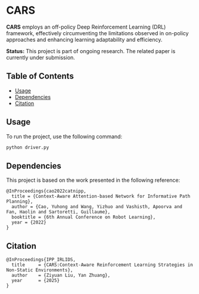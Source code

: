 # CARS

**CARS** employs an off-policy Deep Reinforcement Learning (DRL) framework, effectively circumventing the limitations observed in on-policy approaches and enhancing learning adaptability and efficiency.

**Status:** This project is part of ongoing research. The related paper is currently under submission.

## Table of Contents

- [Usage](#usage)
- [Dependencies](#dependencies)
- [Citation](#citation)


## Usage

To run the project, use the following command:

```bash
python driver.py
```

## Dependencies

This project is based on the work presented in the following reference:
```
@InProceedings{cao2022catnipp,
  title = {Context-Aware Attention-based Network for Informative Path Planning},
  author = {Cao, Yuhong and Wang, Yizhuo and Vashisth, Apoorva and Fan, Haolin and Sartoretti, Guillaume},
  booktitle = {6th Annual Conference on Robot Learning},
  year = {2022}
}
```

## Citation

```
@InProceedings{IPP_IRLIDS,
  title     = {CARS:Context-Aware Reinforcement Learning Strategies in Non-Static Environments},
  author    = {Ziyuan Liu, Yan Zhuang},
  year      = {2025}
}
```


